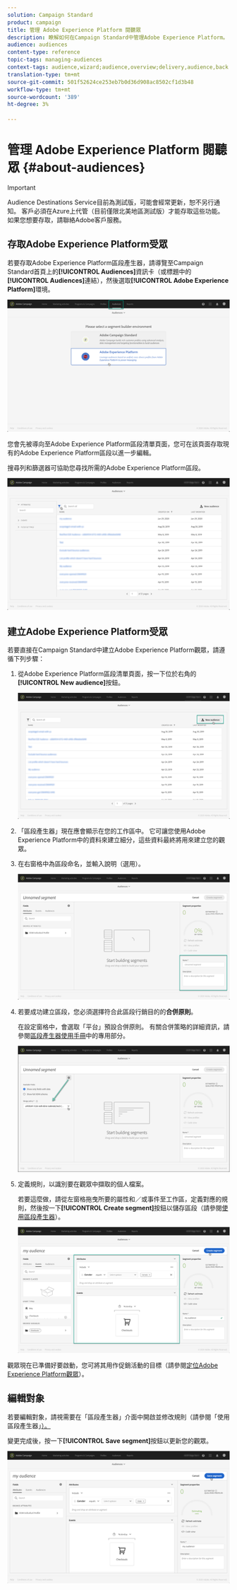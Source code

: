 ```yaml
---
solution: Campaign Standard
product: campaign
title: 管理 Adobe Experience Platform 閱聽眾
description: 瞭解如何在Campaign Standard中管理Adobe Experience Platform。
audience: audiences
content-type: reference
topic-tags: managing-audiences
context-tags: audience,wizard;audience,overview;delivery,audience,back
translation-type: tm+mt
source-git-commit: 501f52624ce253eb7b0d36d908ac8502cf1d3b48
workflow-type: tm+mt
source-wordcount: '389'
ht-degree: 3%

---
```



# 管理 Adobe Experience Platform 閱聽眾 {#about-audiences}

>[!IMPORTANT]
>
>Audience Destinations Service目前為測試版，可能會經常更新，恕不另行通知。 客戶必須在Azure上代管（目前僅限北美地區測試版）才能存取這些功能。 如果您想要存取，請聯絡Adobe客戶服務。

## 存取Adobe Experience Platform受眾

若要存取Adobe Experience Platform區段產生器，請導覽至Campaign Standard首頁上的&#x200B;**[!UICONTROL Audiences]**&#x200B;資訊卡（或標題中的&#x200B;**[!UICONTROL Audiences]**&#x200B;連結），然後選取&#x200B;**[!UICONTROL Adobe Experience Platform]**&#x200B;環境。

![](assets/aep_audiences_access.png)

您會先被導向至Adobe Experience Platform區段清單頁面，您可在該頁面存取現有的Adobe Experience Platform區段以進一步編輯。

搜尋列和篩選器可協助您尋找所需的Adobe Experience Platform區段。

![](assets/aep_audiences_list.png)

## 建立Adobe Experience Platform受眾

若要直接在Campaign Standard中建立Adobe Experience Platform觀眾，請遵循下列步驟：

1. 從Adobe Experience Platform區段清單頁面，按一下位於右角的&#x200B;**[!UICONTROL New audience]**&#x200B;按鈕。

   ![](assets/aep_audiences_creation_create.png)

1. 「區段產生器」現在應會顯示在您的工作區中。 它可讓您使用Adobe Experience Platform中的資料來建立細分，這些資料最終將用來建立您的觀眾。

1. 在右窗格中為區段命名，並輸入說明（選用）。

   ![](assets/aep_audiences_creation_edit_name.png)

1. 若要成功建立區段，您必須選擇符合此區段行銷目的的&#x200B;**合併原則**。

   在設定窗格中，會選取「平台」預設合併原則。 有關合併策略的詳細資訊，請參閱[區段產生器使用手冊](https://docs.adobe.com/content/help/en/experience-platform/segmentation/ui/overview.html)中的專用部分。

   ![](assets/aep_audiences_mergepolicy.png)

1. 定義規則，以識別要在觀眾中擷取的個人檔案。

   若要這麼做，請從左窗格拖曳所要的屬性和／或事件至工作區，定義對應的規則，然後按一下&#x200B;**[!UICONTROL Create segment]**&#x200B;按鈕以儲存區段（請參閱[使用區段產生器](../../audiences/using/aep-using-segment-builder.md)）。

   ![](assets/aep_audiences_creation_query.png)

觀眾現在已準備好要啟動，您可將其用作促銷活動的目標（請參閱[定位Adobe Experience Platform觀眾](../../automating/using/aep-targeting-audiences.md)）。

## 編輯對象

若要編輯對象，請視需要在「區段產生器」介面中開啟並修改規則（請參閱「使用區段產生器」[）。](../../audiences/using/aep-using-segment-builder.md)

變更完成後，按一下&#x200B;**[!UICONTROL Save segment]**&#x200B;按鈕以更新您的觀眾。

![](assets/aep_audiences_editing.png)
